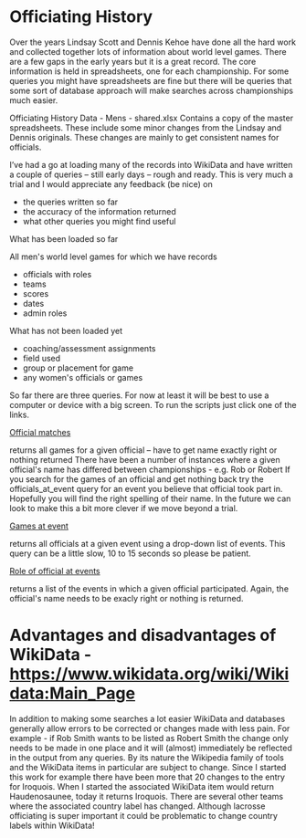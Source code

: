 # Officiating History

Over the years Lindsay Scott and Dennis Kehoe have done all the hard work and collected together lots of information about world level games. There are a few gaps in the early years but it is a great record. The core information is held in spreadsheets, one for each championship. For some queries you might have spreadsheets are fine but there will be queries that some sort of database approach will make searches across championships much easier.

Officiating History Data - Mens - shared.xlsx
Contains a copy of the master spreadsheets. These include some minor changes from the Lindsay and Dennis originals. These changes are mainly to get consistent names for officials.

I’ve had a go at loading many of the records into WikiData and have written a couple of queries – still early days – rough and ready.
This is very much a trial and I would appreciate any feedback (be nice) on 
- the queries written so far
- the accuracy of the information returned
- what other queries you might find useful

What has been loaded so far

All men's world level games for which we have records
- officials with roles
- teams
- scores
- dates
- admin roles

What has not been loaded yet
- coaching/assessment assignments
- field used
- group or placement for game
- any women's officials or games

So far there are three queries. For now at least it will be best to use a computer or device with a big screen. To run the scripts just click one of the links.

[Official matches](officials_v18.html)

returns all games for a given official – have to get name exactly right or nothing returned
There have been a number of instances where a given official's name has differed between championships - e.g. Rob or Robert
If you search for the games of an official and get nothing back try the officials_at_event query for an event you believe that official took part in. Hopefully you will find the right spelling of their name. In the future we can look to make this a bit more clever if we move beyond a trial.


[Games at event](officials_at_events_v2.html)

returns all officials at a given event using a drop-down list of events. This query can be a little slow, 10 to 15 seconds so please be patient.

[Role of official at events](officials_roles_v1.html)

returns a list of the events in which a given official participated. Again, the official's name needs to be exacly right or nothing is returned.

# Advantages and disadvantages of WikiData - https://www.wikidata.org/wiki/Wikidata:Main_Page
In addition to making some searches a lot easier WikiData and databases generally allow errors to be corrected or changes made with less pain. For example - if Rob Smith wants to be listed as Robert Smith the change only needs to be made in one place and it will (almost) immediately be reflected in the output from any queries.
By its nature the Wikipedia family of tools and the WikiData items in particular are subject to change. Since I started this work for example there have been more that 20 changes to the entry for Iroquois. When I started the associated WikiData item would return Haudenosaunee, today it returns Iroquois. There are several other teams where the associated country label has changed. Although lacrosse officiating is super important it could be problematic to change country labels within WikiData!


